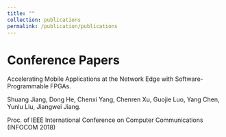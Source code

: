 ```yaml
---
title: ""
collection: publications
permalink: /publication/publications
---
```


Conference Papers
====
Accelerating Mobile Applications at the Network Edge with Software-Programmable FPGAs.

Shuang Jiang, Dong He, Chenxi Yang, Chenren Xu, Guojie Luo, Yang Chen, Yunlu Liu, Jiangwei Jiang.

Proc. of IEEE International Conference on Computer Communications (INFOCOM 2018)
<!-- [Download paper here](http://academicpages.github.io/files/paper1.pdf) -->

